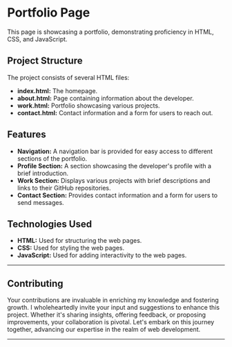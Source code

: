 # Portfolio Page

This page is showcasing a portfolio, demonstrating proficiency in HTML, CSS, and JavaScript.

## Project Structure

The project consists of several HTML files:

- **index.html:** The homepage.
- **about.html:** Page containing information about the developer.
- **work.html:** Portfolio showcasing various projects.
- **contact.html:** Contact information and a form for users to reach out.

## Features

- **Navigation:** A navigation bar is provided for easy access to different sections of the portfolio.
- **Profile Section:** A section showcasing the developer's profile with a brief introduction.
- **Work Section:** Displays various projects with brief descriptions and links to their GitHub repositories.
- **Contact Section:** Provides contact information and a form for users to send messages.

## Technologies Used

- **HTML:** Used for structuring the web pages.
- **CSS:** Used for styling the web pages.
- **JavaScript:** Used for adding interactivity to the web pages.

---
## Contributing

Your contributions are invaluable in enriching my knowledge and fostering growth. I wholeheartedly invite your input and suggestions to enhance this project. Whether it's sharing insights, offering feedback, or proposing improvements, your collaboration is pivotal. Let's embark on this journey together, advancing our expertise in the realm of web development.

---
